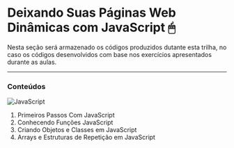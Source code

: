 # Deixando Suas Páginas Web Dinâmicas com JavaScript 🖱

Nesta seção será armazenado os códigos produzidos dutante esta trilha, no caso os códigos desenvolvidos com base nos exercícios apresentados durante as aulas.

---
### Conteúdos

![JavaScript](https://img.shields.io/badge/javascript-FFF?style=for-the-badge&logo=javascript&logoColor=FFFF)

1. Primeiros Passos Com JavaScript
2. Conhecendo Funções JavaScript
3. Criando Objetos e Classes em JavaScript
4. Arrays e Estruturas de Repetição em JavaScript
